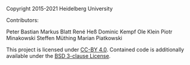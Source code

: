 Copyright 2015-2021 Heidelberg University

Contributors:

Peter Bastian
Markus Blatt
René Heß
Dominic Kempf
Ole Klein
Piotr Minakowski
Steffen Müthing
Marian Piatkowski

This project is licensed under [CC-BY 4.0](./CC-BY.md).
Contained code is additionally available under the [BSD 3-clause License](./BSD.md).
